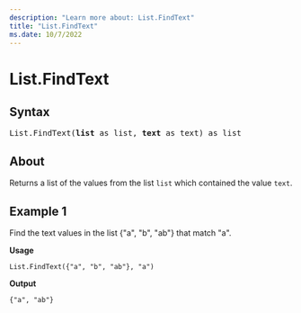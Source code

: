 ```yaml
---
description: "Learn more about: List.FindText"
title: "List.FindText"
ms.date: 10/7/2022
---
```

# List.FindText

## Syntax

<pre>
List.FindText(<b>list</b> as list, <b>text</b> as text) as list
</pre>

## About

Returns a list of the values from the list `list` which contained the value `text`.

## Example 1

Find the text values in the list {"a", "b", "ab"} that match "a".

**Usage**

```powerquery-m
List.FindText({"a", "b", "ab"}, "a")
```

**Output**

`{"a", "ab"}`
